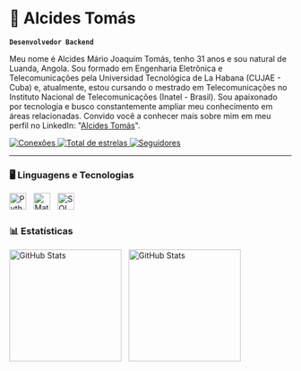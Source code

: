# 📡 Alcides Tomás  

**`Desenvolvedor Backend`**

Meu nome é Alcides Mário Joaquim Tomás, tenho 31 anos e sou natural de Luanda, Angola. Sou formado em Engenharia Eletrônica e Telecomunicações pela Universidad Tecnológica de La Habana (CUJAE - Cuba) e, atualmente, estou cursando o mestrado em Telecomunicações no Instituto Nacional de Telecomunicações (Inatel - Brasil). Sou apaixonado por tecnologia e busco constantemente ampliar meu conhecimento em áreas relacionadas. Convido você a conhecer mais sobre mim em meu perfil no LinkedIn: "[Alcides Tomás](https://www.linkedin.com/in/alcides-tom%C3%A1s-a40482205/)".

<p align="left">
    <a href="https://www.linkedin.com/in/alcides-tom%C3%A1s-a40482205/">
        <img 
            alt="Conexões" 
            title="Vem fazer parte da minha rede" 
            src="https://img.shields.io/badge/-LinkedIn-%230077B5?style=for-the-badge&logo=linkedin&logoColor=white"
        />
    </a>
    <a href="https://github.com/Alcides30?tab=repositories&sort=stargazers">
        <img 
            alt="Total de estrelas" 
            title="Total de estrelas GitHub" 
            src="https://custom-icon-badges.demolab.com/github/stars/Alcides30?color=55960c&style=for-the-badge&labelColor=488207&logo=star&label=estrelas"
        />
    </a>
    <a href="https://github.com/Alcides30?tab=followers">
        <img 
            alt="Seguidores" 
            title="Me siga no GitHub" 
            src="https://custom-icon-badges.demolab.com/github/followers/Alcides30?color=%23E1AD0E&labelColor=C79600&style=for-the-badge&logo=github&label=Seguidores&logoColor=white"
        />
    </a>
</p>

---

### 🖥️ Linguagens e Tecnologias
<img 
    align="left" 
    alt="Python" 
    title="Python"
    width="30px" 
    style="padding-right: 10px;" 
    src="https://cdn.jsdelivr.net/gh/devicons/devicon@latest/icons/python/python-original.svg" 
/>


<img 
    align="left" 
    alt="Matlab" 
    title="Matlab"
    width="30px" 
    style="padding-right: 10px;" 
    src="https://cdn.jsdelivr.net/gh/devicons/devicon@latest/icons/matlab/matlab-original.svg" 
/>

<img 
    align="left" 
    alt="SQL" 
    title="SQL"
    width="30px" 
    style="padding-right: 10px;" 
    src="https://cdn.jsdelivr.net/gh/devicons/devicon@latest/icons/azuresqldatabase/azuresqldatabase-original.svg"         
/>

<br/>
<br/>

### 📊 Estatísticas

<p>
  <img 
    align="left" 
    alt="GitHub Stats" 
    height="200" 
    style="padding-right: 10px;" 
    src="https://github-readme-stats.vercel.app/api?username=Alcides30&show_icons=true&theme=tokyonight&include_all_commits=true&locale=pt-br" 
  />

<img 
      align="left" 
      alt="GitHub Stats" 
      height="200" 
      src="https://github-readme-stats.vercel.app/api/top-langs/?username=Alcides30&theme=tokyonight&layout=compact&custom_title=Tecnologias&langs_count=3" 
  />

</p>
